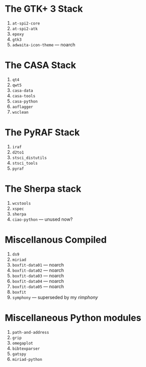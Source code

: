 The GTK+ 3 Stack
================

1. `at-spi2-core`
1. `at-spi2-atk`
1. `epoxy`
1. `gtk3`
1. `adwaita-icon-theme` — noarch


The CASA Stack
==============

1. `qt4`
1. `qwt5`
1. `casa-data`
1. `casa-tools`
1. `casa-python`
1. `aoflagger`
1. `wsclean`


The PyRAF Stack
===============

1. `iraf`
1. `d2to1`
1. `stsci_distutils`
1. `stsci_tools`
1. `pyraf`


The Sherpa stack
================

1. `wcstools`
1. `xspec`
1. `sherpa`
1. `ciao-python` — unused now?


Miscellanous Compiled
=====================

1. `ds9`
1. `miriad`
1. `boxfit-data01` — noarch
1. `boxfit-data02` — noarch
1. `boxfit-data03` — noarch
1. `boxfit-data04` — noarch
1. `boxfit-data05` — noarch
1. `boxfit`
1. `symphony` — superseded by my *rimphony*


Miscellaneous Python modules
============================

1. `path-and-address`
1. `grip`
1. `omegaplot`
1. `bibtexparser`
1. `gatspy`
1. `miriad-python`

